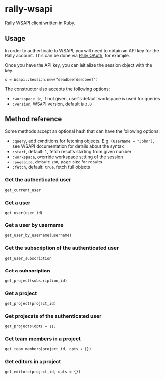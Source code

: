 # rally-wsapi

Rally WSAPI client written in Ruby.

## Usage

In order to authenticate to WSAPI, you will need to obtain an API key for the Rally account. This can be done via [Rally OAuth](https://github.com/RallySoftware/rally-oauth-examples), for example.

Once you have the API key, you can initialize the session object with the key:
```
s = Wsapi::Session.new("deadbeefdeadbeef")
```

The constructor also accepts the following options:
  * `:workspace_id`, if not given, user's default workspace is used for queries
  * `:version`, WSAPI version, default is `3.0`


## Method reference

Some methods accept an optional hash that can have the following options:
 * `:query`, add conditions for fetching objects. E.g. `(UserName = "John")`, see WSAPI documentation for details about the syntax.
 * `:start`, default: `1`, fetch results starting from given number
 * `:workspace`, override workspace setting of the session
 * `:pagesize`, default: `200`, page size for results
 * `:fetch`, default: `true`, fetch full objects

### Get the authenticated user
```
get_current_user
```

### Get a user
```
get_user(user_id)
```

### Get a user by username
```
get_user_by_username(username)
```

### Get the subscription of the authenticated user
```
get_user_subscription
```

### Get a subscription
```
get_project(subscription_id)
```

### Get a project
```
get_project(project_id)
```

### Get projecsts of the authenticated user
```
get_projects(opts = {})
```

### Get team members in a project
```
get_team_members(project_id, opts = {})
```

### Get editors in a project
```
get_editors(project_id, opts = {})
```
